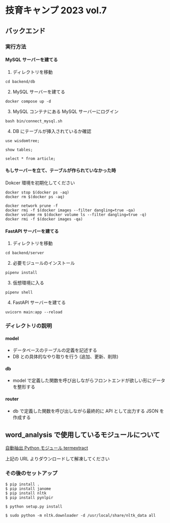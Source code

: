 # 技育キャンプ 2023 vol.7

## バックエンド

### 実行方法

#### MySQL サーバーを建てる

1. ディレクトリを移動

```shell
cd backend/db
```

2. MySQL サーバーを建てる

```shell
docker compose up -d
```

3. MySQL コンテナにある MySQL サーバーにログイン

```shell
bash bin/connect_mysql.sh
```

4. DB にテーブルが挿入されているか確認

```shell
use wisdomtree;
```

```shell
show tables;
```

```shell
select * from article;
```

#### もしサーバーを立て、テーブルが作られていなかった時

Dokcer 環境を初期化してください

```shell
docker stop $(docker ps -aq)
docker rm $(docker ps -aq)

docker network prune -f
docker rmi -f $(docker images --filter dangling=true -qa)
docker volume rm $(docker volume ls --filter dangling=true -q)
docker rmi -f $(docker images -qa)
```

#### FastAPI サーバーを建てる

1. ディレクトリを移動

```shell
cd backend/server
```

2. 必要モジュールのインストール

```shell
pipenv install
```

3. 仮想環境に入る

```shell
pipenv shell
```

4. FastAPI サーバーを建てる

```shell
uvicorn main:app --reload
```

### ディレクトリの説明

#### model

- データベースのテーブルの定義を記述する
- DB との具体的なやり取りを行う (追加、更新、削除)

#### db

- model で定義した関数を呼び出しながらフロントエンドが欲しい形にデータを整形する

#### router

- db で定義した関数を呼び出しながら最終的に API として出力する JSON を作成する

## word_analysis で使用しているモジュールについて

[自動抽出 Python モジュール termextract](http://gensen.dl.itc.u-tokyo.ac.jp/pytermextract/)

上記の URL よりダウンロードして解凍してください

### その後のセットアップ

```
$ pip install .
$ pip install janome
$ pip install nltk
$ pip install pynlpir
```

```
$ python setup.py install
```

```
$ sudo python -m nltk.downloader -d /usr/local/share/nltk_data all
```

